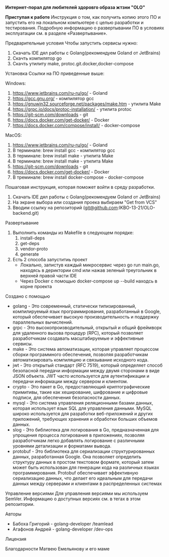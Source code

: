 **Интернет-порал для любителей здоровго образа жтзни "OLO"**

**Приступая к работе**
Инструкция о том, как получить копию этого ПО и запустить его на локальном компьютере с целью разработки и тестирования. Подробную информацию о развертывании ПО в условиях эксплуатации см. в разделе «Развертывание».

Предварительные условия
Чтобы запустить сервисы нужно:
1. Скачать IDE дял работы с Golang(рекомендуем Goland от JetBrains)
2. Скачть компилятор go
3. Скачть утилиту make, protoc.git.docker,docker-compose 

Установка
Ссылки на ПО приведенные выше:

Windows:
1. https://www.jetbrains.com/ru-ru/go/ - Goland
2. https://gcc.gnu.org/ - компилятор gcc
3. https://gnuwin32.sourceforge.net/packages/make.htm - утилита Make 
4. https://grpc.io/docs/protoc-installation/ - утилита protoc
5. https://git-scm.com/downloads - git
6. https://docs.docker.com/get-docker/ - Docker
7. https://docs.docker.com/compose/install/ - docker-compose 

MacOS:
1. https://www.jetbrains.com/ru-ru/go/ - Goland
2. В терминале: brew install gcc - компилятор gcc
3. В терминале: brew install make - утилита Make
4. В терминале: brew install make - утилита Make
5. https://git-scm.com/downloads - git
6. https://docs.docker.com/get-docker/ - Docker
7. В треминале: brew install docker-compose - docker-compose 

Пошаговая инструкция, которая поможет войти в среду разработки.

1. Скачать IDE дял работы с Golang(рекомендуем Goland от JetBrains)
2. На экране выбора или создания проека выбираем "Get from VCS"
3. Вводим ссылку на репозиторий (git@github.com:IKBO-13-21/OLO-backend.git)
   
Развертывание
1. Выполнить команды из Makefile в следующем порядке:
   1. install-deps
   2. get-deps
   3. vendor-proto
   4. generate
2. Есть 2 способа запуститиь проект
   * Локально, запистув каждый микросервис через go run main.go, находясь в дериктории cmd или нажав зеленый треугольник в верхней правой части IDE
   * Через Docker с помощью docker-compose up --build находсь в корне проекта

Создано с помощью
* golang - Это современный, статически типизированный, компилируемый язык программирования, разработанный в Google, который обеспечивает высокую производительность и поддержку параллельных вычислений.
* grpc - Это высокопроизводительный, открытый и общий фреймворк для удаленного вызова процедур (RPC), который позволяет разработчикам создавать масштабируемые и эффективные сервисы.
* make - Это система автоматизации, которая управляет процессом сборки программного обеспечения, позволяя разработчикам автоматизировать компиляцию и связывание исходного кода.
* jwt - Это открытый стандарт (RFC 7519), который определяет способ безопасной передачи информации между двумя сторонами в виде JSON объекта. JWT часто используется для аутентификации и передачи информации между сервером и клиентом.
* crypto - Это пакет в Go, предоставляющий криптографические примитивы, такие как хеширование, шифрование и цифровые подписи, для обеспечения безопасности данных.
* mysql - Это система управления реляционными базами данных, которая использует язык SQL для управления данными. MySQL широко используется для разработки веб-приложений и других приложений, требующих хранения и обработки больших объемов данных.
* slog - Это библиотека для логирования в Go, предназначенная для упрощения процесса логирования в приложениях, позволяя разработчикам легко добавлять логирование с различными уровнями детализации и форматами вывода.
* protobuf - Это библиотека для сериализации структурированных данных, разработанная Google. Она позволяет определить структуру данных в простом текстовом формате, который затем может быть использован для генерации кода на различных языках программирования. Protobuf обеспечивает эффективную сериализацию данных, что делает его идеальным для передачи данных между серверами и клиентами в распределенных системах

Управление версиями
Для управления версиями мы используем SemVer. Информацию о доступных версиях см. в тегах в этом репозитории.

Авторы
* Бабоха Григорий - golang-developer /teamlead
* Агафонов Андрей - golang-developer /dev-ops

Лицензия

Благодарности
Матвею Емельянову и его маме

